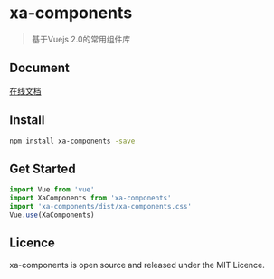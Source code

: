 # xa-components

> 基于Vuejs 2.0的常用组件库

## Document

[在线文档](https://xairFE.github.io/xa-components/docs)

## Install

```bash
npm install xa-components -save
```

## Get Started

```javascript
import Vue from 'vue'
import XaComponents from 'xa-components'
import 'xa-components/dist/xa-components.css'
Vue.use(XaComponents)
```

## Licence

xa-components is open source and released under the MIT Licence.
